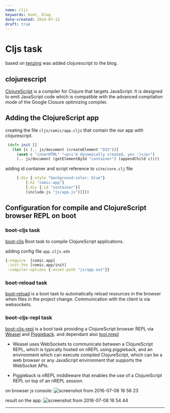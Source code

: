 ```yaml
---
name: cljs
keywords: boot, blog
date-created: 2016-07-12
draft: true
---
```


# Cljs task

based on [tenzing](https://github.com/martinklepsch/tenzing) was added clojurescript to the blog.


## clojurescript

[ClojureScript](https://github.com/clojure/clojurescript)
is a compiler for Clojure that targets JavaScript. It is designed to emit JavaScript code which is compatible with the advanced compilation mode of the Google Closure optimizing compiler.



## Adding the ClojureScript app


creating the file `cljs/comic/app.cljs` that contain the our app with clojurescript.
```clojure
 (defn init []
   (let [c (.. js/document (createElement "DIV"))]
     (aset c "innerHTML" "<p>i'm dynamically created, yes :)</p>")
     (.. js/document (getElementById "container") (appendChild c))))
```


adding id container and script reference to `site/core.clj` file
```clojure
     [:div {:style "background-color: blue"}
         [:h2 "comic-app"]
         [:div {:id "container"}]
         (include-js "js/app.js")]]))
```


## Configuration for compile and ClojureScript browser REPL on boot


### boot-cljs task

[boot-cljs](https://github.com/adzerk-oss/boot-cljs)
 Boot task to compile ClojureScript applications.

adding config file `app.cljs.edn`
```clojure
{:require  [comic.app]
 :init-fns [comic.app/init]
 :compiler-options {:asset-path "js/app.out"}}
```

### boot-reload task

[boot-reload](https://github.com/adzerk-oss/boot-reload) is a boot task to automatically reload resources in the browser when files in the project change. Communication with the client is via websockets.

### boot-cljs-repl task
[boot-cljs-repl](https://github.com/adzerk-oss/boot-cljs-repl) is a boot task providing a ClojureScript browser REPL via [Weasel](https://github.com/tomjakubowski/weasel) and [Piggieback](https://github.com/cemerick/piggieback).
and dependant also [tool.nrepl](https://github.com/clojure/tools.nrepl)

- Weasel uses WebSockets to communicate between a ClojureScript REPL, which is typically hosted on nREPL using piggieback, and an environment which can execute compiled ClojureScript, which can be a web browser or any JavaScript environment that supports the WebSocket APIs.

- Piggieback is nREPL middleware that enables the use of a ClojureScript REPL on top of an nREPL session.

on browser js console:
![screenshot from 2016-07-08 16 56 23](https://cloud.githubusercontent.com/assets/3462917/16707698/34038524-45d8-11e6-9daf-b0858d2da7d6.png)


result on the app:
  ![screenshot from 2016-07-08 16 54 44](https://cloud.githubusercontent.com/assets/3462917/16707673/3628fb28-45d7-11e6-9917-7ceb091a3060.png)

___
